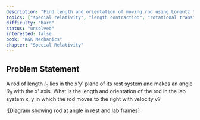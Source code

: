 ```yaml
---
description: "Find length and orientation of moving rod using Lorentz transformations"
topics: ["special relativity", "length contraction", "rotational transformation"]
difficulty: "hard"
status: "unsolved"
interested: false
book: "K&K Mechanics"
chapter: "Special Relativity"
---
```


## Problem Statement
A rod of length $l_0$ lies in the x'y' plane of its rest system and makes an angle $θ_0$ with the x' axis. What is the length and orientation of the rod in the lab system x, y in which the rod moves to the right with velocity v?

![Diagram showing rod at angle in rest and lab frames]

